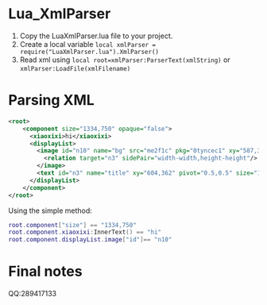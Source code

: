 # Lua_XmlParser

1.  Copy the LuaXmlParser.lua file to your project.
2.  Create a local variable `local xmlParser = require("LuaXmlParser.lua").XmlParser()`
3.  Read xml using `local root=xmlParser:ParserText(xmlString)` or `xmlParser:LoadFile(xmlFilename)`

# Parsing XML

``` xml
<root>
	<component size="1334,750" opaque="false">
	  <xiaoxixi>hi</xiaoxixi>
	  <displayList>
	    <image id="n10" name="bg" src="me2f1c" pkg="0tyncec1" xy="587,360" pivot="0.5,0.5" size="160,29">
	      <relation target="n3" sidePair="width-width,height-height"/>
	    </image>
	    <text id="n3" name="title" xy="604,362" pivot="0.5,0.5" size="125,24" fontSize="20" color="#ffffff" align="center" vAlign="middle" singleLine="true" text="标题文字标题"/>
	  </displayList>
	</component>
</root>
```

Using the simple method:

``` lua
root.component["size"] == "1334,750"
root.component.xiaoxixi:InnerText() == "hi"
root.component.displayList.image["id"]== "n10"
```

# Final notes

QQ:289417133